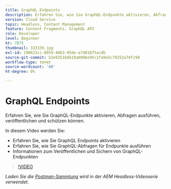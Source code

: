 ```yaml
---
title: GraphQL Endpoints
description: Erfahren Sie, wie Sie GraphQL-Endpunkte aktivieren, Abfragen ausführen, veröffentlichen und schützen können.
version: Cloud Service
topic: Headless, Content Management
feature: Content Fragments, GraphQL API
role: Developer
level: Beginner
kt: 7875
thumbnail: 333339.jpg
exl-id: 190623cc-8959-46b3-95de-e7d01bf5acdb
source-git-commit: b3e9251bdb18a008be95c1fa9e5c79252a74fc98
workflow-type: tm+mt
source-wordcount: '68'
ht-degree: 0%

---
```


# GraphQL Endpoints

Erfahren Sie, wie Sie GraphQL-Endpunkte aktivieren, Abfragen ausführen, veröffentlichen und schützen können.

In diesem Video werden Sie:

+ Erfahren Sie, wie Sie GraphQL Endpoints aktivieren
+ Erfahren Sie, wie Sie GraphQL-Abfragen für Endpunkte ausführen
+ Informationen zum Veröffentlichen und Sichern von GraphQL-Endpunkten

>[!VIDEO](https://video.tv.adobe.com/v/333339?quality=12&learn=on)

_Laden Sie die [Postman-Sammlung](./assets/aem-headless-video-series.postman_collection.json) wird in der AEM Headless-Videoserie verwendet._
